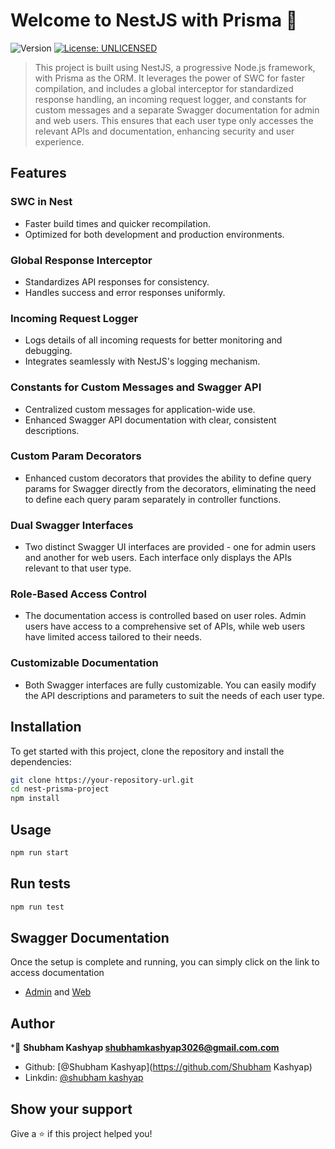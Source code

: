 # Welcome to NestJS with Prisma 👋

![Version](https://img.shields.io/badge/version-0.0.1-blue.svg?cacheSeconds=2592000)
[![License: UNLICENSED](https://img.shields.io/badge/License-UNLICENSED-yellow.svg)](#)

> This project is built using NestJS, a progressive Node.js framework, with Prisma as the ORM. It leverages the power of
> SWC for faster compilation, and includes a global interceptor for standardized response handling, an incoming request
> logger, and constants for custom messages and a separate Swagger documentation for admin and web users. This ensures
> that each user type only accesses the relevant APIs and documentation, enhancing security and user experience.

## Features

### SWC in Nest

-   Faster build times and quicker recompilation.
-   Optimized for both development and production environments.

### Global Response Interceptor

-   Standardizes API responses for consistency.
-   Handles success and error responses uniformly.

### Incoming Request Logger

-   Logs details of all incoming requests for better monitoring and debugging.
-   Integrates seamlessly with NestJS's logging mechanism.

### Constants for Custom Messages and Swagger API

-   Centralized custom messages for application-wide use.
-   Enhanced Swagger API documentation with clear, consistent descriptions.

### Custom Param Decorators

-   Enhanced custom decorators that provides the ability to define query params for Swagger directly from the
    decorators, eliminating the need to define each query param separately in controller functions.

### Dual Swagger Interfaces

-   Two distinct Swagger UI interfaces are provided - one for admin users and another for web users. Each interface only
    displays the APIs relevant to that user type.

### Role-Based Access Control

-   The documentation access is controlled based on user roles. Admin users have access to a comprehensive set of APIs,
    while web users have limited access tailored to their needs.

### Customizable Documentation

-   Both Swagger interfaces are fully customizable. You can easily modify the API descriptions and parameters to suit
    the needs of each user type.

## Installation

To get started with this project, clone the repository and install the dependencies:

```sh
git clone https://your-repository-url.git
cd nest-prisma-project
npm install
```

## Usage

```sh
npm run start
```

## Run tests

```sh
npm run test
```

## Swagger Documentation
Once the setup is complete and running, you can simply click on the link to access documentation 
- [Admin](http://localhost:5000/api/doc/admin/) and  [Web](http://localhost:5000/api/doc/web)


## Author
*👤 **Shubham Kashyap <shubhamkashyap3026@gmail.com.com>**
* Github: [@Shubham Kashyap](https://github.com/Shubham Kashyap)
* Linkdin: [@shubham kashyap](https://in.linkedin.com/in/shubham-kashyap-58a310175)

## Show your support

Give a ⭐️ if this project helped you!

